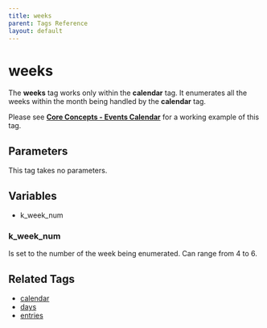 ```yaml
---
title: weeks
parent: Tags Reference
layout: default
---
```


# weeks

The **weeks** tag works only within the **calendar** tag. It enumerates all the weeks within the month being handled by the **calendar** tag.

Please see [**Core Concepts - Events Calendar**](../concepts/events-calendar.html) for a working example of this tag.

## Parameters

This tag takes no parameters.

## Variables

* k_week_num

### k_week_num

Is set to the number of the week being enumerated. Can range from 4 to 6\.

## Related Tags

* [calendar](./calendar.html)
* [days](./days.html)
* [entries](./entries.html)
